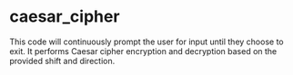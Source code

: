 # caesar_cipher
This code will continuously prompt the user for input until they choose to exit. It performs Caesar cipher encryption and decryption based on the provided shift and direction.
